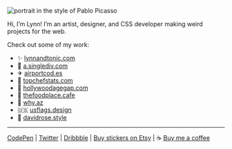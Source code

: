 ![portrait in the style of Pablo Picasso](https://lynnandtonic.com/assets/images/about.svg)

Hi, I’m Lynn! I’m an artist, designer, and CSS developer making weird projects for the web.

Check out some of my work:

- ✨ [lynnandtonic.com](https://lynnandtonic.com) <br>
- 🎨 [a.singlediv.com](https://a.singlediv.com) <br>
- ✈ [airportcod.es](https://airportcod.es) <br>
- 🔪 [topchefstats.com](https://topchefstats.com) <br>
- 🎥 [hollywoodagegap.com](https://hollywoodagegap.com) <br>
- 🍤 [thefoodplace.cafe](https://thefoodplace.cafe) <br>
- 🌵 [why.az](https://why.az) <br>
- 🇺🇸 [usflags.design](https://usflags.design) <br>
- 👕 [davidrose.style](https://davidrose.style)

----

[CodePen](https://codepen.io/lynnandtonic) | [Twitter](https://twitter.com/lynnandtonic) | [Dribbble](https://dribbble.com/lynnandtonic) | [Buy stickers on Etsy](https://www.etsy.com/shop/lynnandtonic) | ☕ [Buy me a coffee](https://www.buymeacoffee.com/lynnandtonic)
